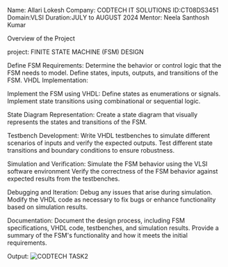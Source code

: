 Name: Allari Lokesh
Company: CODTECH IT SOLUTIONS
ID:CT08DS3451
Domain:VLSI
Duration:JULY to AUGUST 2024
Mentor: Neela Santhosh Kumar

Overview of the Project

project:  FINITE STATE MACHINE (FSM) DESIGN

Define FSM Requirements:
Determine the behavior or control logic that the FSM needs to model.
Define states, inputs, outputs, and transitions of the FSM.
VHDL Implementation:

Implement the FSM using VHDL:
Define states as enumerations or signals.
Implement state transitions using combinational or sequential logic.

State Diagram Representation:
Create a state diagram that visually represents the states and transitions of the FSM.

Testbench Development:
Write VHDL testbenches to simulate different scenarios of inputs and verify the expected outputs.
Test different state transitions and boundary conditions to ensure robustness.

Simulation and Verification:
Simulate the FSM behavior using the VLSI software environment 
Verify the correctness of the FSM behavior against expected results from the testbenches.

Debugging and Iteration:
Debug any issues that arise during simulation.
Modify the VHDL code as necessary to fix bugs or enhance functionality based on simulation results.

Documentation:
Document the design process, including FSM specifications, VHDL code, testbenches, and simulation results.
Provide a summary of the FSM's functionality and how it meets the initial requirements.

Output:
![CODTECH TASK2](https://github.com/user-attachments/assets/0cb2abac-0910-4f3a-9b1d-0ca14f6408d6)
